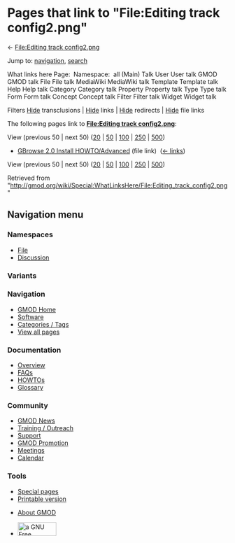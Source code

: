 <div id="mw-page-base" class="noprint">

</div>

<div id="mw-head-base" class="noprint">

</div>

<div id="content" class="mw-body" role="main">

<span id="top"></span>

<div id="mw-js-message" style="display:none;">

</div>



# <span dir="auto">Pages that link to "File:Editing track config2.png"</span>

<div id="bodyContent">

<div id="contentSub">

← [File:Editing track
config2.png](/wiki/File:Editing_track_config2.png "File:Editing track config2.png")

</div>

<div id="jump-to-nav" class="mw-jump">

Jump to: [navigation](#mw-navigation), [search](#p-search)

</div>

<div id="mw-content-text">

What links here Page:  Namespace:  all (Main) Talk User User talk GMOD
GMOD talk File File talk MediaWiki MediaWiki talk Template Template talk
Help Help talk Category Category talk Property Property talk Type Type
talk Form Form talk Concept Concept talk Filter Filter talk Widget
Widget talk

Filters
[Hide](/mediawiki/index.php?title=Special:WhatLinksHere/File:Editing_track_config2.png&hidetrans=1 "Special:WhatLinksHere/File:Editing track config2.png")
transclusions \|
[Hide](/mediawiki/index.php?title=Special:WhatLinksHere/File:Editing_track_config2.png&hidelinks=1 "Special:WhatLinksHere/File:Editing track config2.png")
links \|
[Hide](/mediawiki/index.php?title=Special:WhatLinksHere/File:Editing_track_config2.png&hideredirs=1 "Special:WhatLinksHere/File:Editing track config2.png")
redirects \|
[Hide](/mediawiki/index.php?title=Special:WhatLinksHere/File:Editing_track_config2.png&hideimages=1 "Special:WhatLinksHere/File:Editing track config2.png")
file links

The following pages link to **[File:Editing track
config2.png](/wiki/File:Editing_track_config2.png "File:Editing track config2.png")**:

View (previous 50 \| next 50)
([20](/mediawiki/index.php?title=Special:WhatLinksHere/File:Editing_track_config2.png&limit=20 "Special:WhatLinksHere/File:Editing track config2.png")
\|
[50](/mediawiki/index.php?title=Special:WhatLinksHere/File:Editing_track_config2.png&limit=50 "Special:WhatLinksHere/File:Editing track config2.png")
\|
[100](/mediawiki/index.php?title=Special:WhatLinksHere/File:Editing_track_config2.png&limit=100 "Special:WhatLinksHere/File:Editing track config2.png")
\|
[250](/mediawiki/index.php?title=Special:WhatLinksHere/File:Editing_track_config2.png&limit=250 "Special:WhatLinksHere/File:Editing track config2.png")
\|
[500](/mediawiki/index.php?title=Special:WhatLinksHere/File:Editing_track_config2.png&limit=500 "Special:WhatLinksHere/File:Editing track config2.png"))

- [GBrowse 2.0 Install
  HOWTO/Advanced](/wiki/GBrowse_2.0_Install_HOWTO/Advanced "GBrowse 2.0 Install HOWTO/Advanced")
  (file link) ‎ <span class="mw-whatlinkshere-tools">([←
  links](/mediawiki/index.php?title=Special:WhatLinksHere&target=GBrowse+2.0+Install+HOWTO%2FAdvanced "Special:WhatLinksHere"))</span>

View (previous 50 \| next 50)
([20](/mediawiki/index.php?title=Special:WhatLinksHere/File:Editing_track_config2.png&limit=20 "Special:WhatLinksHere/File:Editing track config2.png")
\|
[50](/mediawiki/index.php?title=Special:WhatLinksHere/File:Editing_track_config2.png&limit=50 "Special:WhatLinksHere/File:Editing track config2.png")
\|
[100](/mediawiki/index.php?title=Special:WhatLinksHere/File:Editing_track_config2.png&limit=100 "Special:WhatLinksHere/File:Editing track config2.png")
\|
[250](/mediawiki/index.php?title=Special:WhatLinksHere/File:Editing_track_config2.png&limit=250 "Special:WhatLinksHere/File:Editing track config2.png")
\|
[500](/mediawiki/index.php?title=Special:WhatLinksHere/File:Editing_track_config2.png&limit=500 "Special:WhatLinksHere/File:Editing track config2.png"))

</div>

<div class="printfooter">

Retrieved from
"<http://gmod.org/wiki/Special:WhatLinksHere/File:Editing_track_config2.png>"

</div>

<div id="catlinks" class="catlinks catlinks-allhidden">

</div>

<div class="visualClear">

</div>

</div>

</div>

<div id="mw-navigation">

## Navigation menu

<div id="mw-head">



<div id="left-navigation">

<div id="p-namespaces" class="vectorTabs" role="navigation"
aria-labelledby="p-namespaces-label">

### Namespaces

- <span id="ca-nstab-image"><a href="/wiki/File:Editing_track_config2.png" accesskey="c"
  title="View the file page [c]">File</a></span>
- <span id="ca-talk"><a
  href="/mediawiki/index.php?title=File_talk:Editing_track_config2.png&amp;action=edit&amp;redlink=1"
  accesskey="t"
  title="Discussion about the content page [t]">Discussion</a></span>

</div>

<div id="p-variants" class="vectorMenu emptyPortlet" role="navigation"
aria-labelledby="p-variants-label">

### 

### Variants[](#)

<div class="menu">

</div>

</div>

</div>

<div id="right-navigation">





</div>



</div>

</div>

</div>

<div id="mw-panel">

<div id="p-logo" role="banner">

<a href="/wiki/Main_Page"
style="background-image: url(http://gmod.org/images/GMOD-cogs.png);"
title="Visit the main page"></a>

</div>

<div id="p-Navigation" class="portal" role="navigation"
aria-labelledby="p-Navigation-label">

### Navigation

<div class="body">

- <span id="n-GMOD-Home">[GMOD Home](/wiki/Main_Page)</span>
- <span id="n-Software">[Software](/wiki/GMOD_Components)</span>
- <span id="n-Categories-.2F-Tags">[Categories /
  Tags](/wiki/Categories)</span>
- <span id="n-View-all-pages">[View all
  pages](/wiki/Special:AllPages)</span>

</div>

</div>

<div id="p-Documentation" class="portal" role="navigation"
aria-labelledby="p-Documentation-label">

### Documentation

<div class="body">

- <span id="n-Overview">[Overview](/wiki/Overview)</span>
- <span id="n-FAQs">[FAQs](/wiki/Category:FAQ)</span>
- <span id="n-HOWTOs">[HOWTOs](/wiki/Category:HOWTO)</span>
- <span id="n-Glossary">[Glossary](/wiki/Glossary)</span>

</div>

</div>

<div id="p-Community" class="portal" role="navigation"
aria-labelledby="p-Community-label">

### Community

<div class="body">

- <span id="n-GMOD-News">[GMOD News](/wiki/GMOD_News)</span>
- <span id="n-Training-.2F-Outreach">[Training /
  Outreach](/wiki/Training_and_Outreach)</span>
- <span id="n-Support">[Support](/wiki/Support)</span>
- <span id="n-GMOD-Promotion">[GMOD
  Promotion](/wiki/GMOD_Promotion)</span>
- <span id="n-Meetings">[Meetings](/wiki/Meetings)</span>
- <span id="n-Calendar">[Calendar](/wiki/Calendar)</span>

</div>

</div>

<div id="p-tb" class="portal" role="navigation"
aria-labelledby="p-tb-label">

### Tools

<div class="body">

- <span id="t-specialpages"><a href="/wiki/Special:SpecialPages" accesskey="q"
  title="A list of all special pages [q]">Special pages</a></span>
- <span id="t-print"><a
  href="/mediawiki/index.php?title=Special:WhatLinksHere/File:Editing_track_config2.png&amp;printable=yes"
  rel="alternate" accesskey="p"
  title="Printable version of this page [p]">Printable version</a></span>

</div>

</div>

</div>

</div>

<div id="footer" role="contentinfo">

- <span id="footer-places-about">[About
  GMOD](/wiki/GMOD:About "GMOD:About")</span>

<!-- -->

- <span id="footer-copyrightico">[<img src="http://www.gnu.org/graphics/gfdl-logo-small.png" width="88"
  height="31" alt="a GNU Free Documentation License" />](http://www.gnu.org/licenses/fdl-1.3.html)</span>


<div style="clear:both">

</div>

</div>
